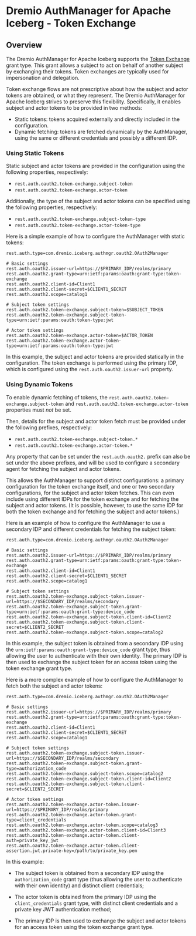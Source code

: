 <!--
Copyright (C) 2025 Dremio Corporation

Licensed under the Apache License, Version 2.0 (the "License");
you may not use this file except in compliance with the License.
You may obtain a copy of the License at

    http://www.apache.org/licenses/LICENSE-2.0

Unless required by applicable law or agreed to in writing, software
distributed under the License is distributed on an "AS IS" BASIS,
WITHOUT WARRANTIES OR CONDITIONS OF ANY KIND, either express or implied.
See the License for the specific language governing permissions and
limitations under the License.
-->
# Dremio AuthManager for Apache Iceberg - Token Exchange

## Overview

The Dremio AuthManager for Apache Iceberg supports the [Token Exchange] grant type. This grant
allows a subject to act on behalf of another subject by exchanging their tokens. Token exchanges are
typically used for impersonation and delegation.

[Token Exchange]: https://datatracker.ietf.org/doc/html/rfc8693

Token exchange flows are not prescriptive about how the subject and actor tokens are obtained, or
what they represent. The Dremio AuthManager for Apache Iceberg strives to preserve this flexibility.
Specifically, it enables subject and actor tokens to be provided in two methods:

* Static tokens: tokens acquired externally and directly included in the configuration. 
* Dynamic fetching: tokens are fetched dynamically by the AuthManager, using the same or different
  credentials and possibly a different IDP.

### Using Static Tokens

Static subject and actor tokens are provided in the configuration using the following properties,
respectively:

* `rest.auth.oauth2.token-exchange.subject-token`
* `rest.auth.oauth2.token-exchange.actor-token`

Additionally, the type of the subject and actor tokens can be specified using the following
properties, respectively:

* `rest.auth.oauth2.token-exchange.subject-token-type`
* `rest.auth.oauth2.token-exchange.actor-token-type`

Here is a simple example of how to configure the AuthManager with static tokens:

```properties
rest.auth.type=com.dremio.iceberg.authmgr.oauth2.OAuth2Manager

# Basic settings
rest.auth.oauth2.issuer-url=https://$PRIMARY_IDP/realms/primary
rest.auth.oauth2.grant-type=urn:ietf:params:oauth:grant-type:token-exchange
rest.auth.oauth2.client-id=Client1
rest.auth.oauth2.client-secret=$CLIENT1_SECRET
rest.auth.oauth2.scope=catalog1

# Subject token settings
rest.auth.oauth2.token-exchange.subject-token=$SUBJECT_TOKEN
rest.auth.oauth2.token-exchange.subject-token-type=urn:ietf:params:oauth:token-type:jwt

# Actor token settings
rest.auth.oauth2.token-exchange.actor-token=$ACTOR_TOKEN
rest.auth.oauth2.token-exchange.actor-token-type=urn:ietf:params:oauth:token-type:jwt
```

In this example, the subject and actor tokens are provided statically in the configuration. The
token exchange is performed using the primary IDP, which is configured using the
`rest.auth.oauth2.issuer-url` property.

### Using Dynamic Tokens

To enable dynamic fetching of tokens, the `rest.auth.oauth2.token-exchange.subject-token` and
`rest.auth.oauth2.token-exchange.actor-token` properties must _not_ be set.

Then, details for the subject and actor token fetch must be provided under the following prefixes,
respectively:

* `rest.auth.oauth2.token-exchange.subject-token.*`
* `rest.auth.oauth2.token-exchange.actor-token.*`

Any property that can be set under the `rest.auth.oauth2.` prefix can also be set under the above
prefixes, and will be used to configure a secondary agent for fetching the subject and actor
tokens.

This allows the AuthManager to support distinct configurations: a primary configuration for the
token exchange itself, and one or two secondary configurations, for the subject and actor token
fetches. This can even include using different IDPs for the token exchange and for fetching the
subject and actor tokens. (It is possible, however, to use the same IDP for both the token exchange
and for fetching the subject and actor tokens.)

Here is an example of how to configure the AuthManager to use a secondary IDP and different
credentials for fetching the subject token:

```properties
rest.auth.type=com.dremio.iceberg.authmgr.oauth2.OAuth2Manager

# Basic settings
rest.auth.oauth2.issuer-url=https://$PRIMARY_IDP/realms/primary
rest.auth.oauth2.grant-type=urn:ietf:params:oauth:grant-type:token-exchange
rest.auth.oauth2.client-id=Client1
rest.auth.oauth2.client-secret=$CLIENT1_SECRET
rest.auth.oauth2.scope=catalog1

# Subject token settings
rest.auth.oauth2.token-exchange.subject-token.issuer-url=https://$SECONDARY_IDP/realms/secondary
rest.auth.oauth2.token-exchange.subject-token.grant-type=urn:ietf:params:oauth:grant-type:device_code
rest.auth.oauth2.token-exchange.subject-token.client-id=Client2
rest.auth.oauth2.token-exchange.subject-token.client-secret=$CLIENT2_SECRET
rest.auth.oauth2.token-exchange.subject-token.scope=catalog2
```

In this example, the subject token is obtained from a secondary IDP using the
`urn:ietf:params:oauth:grant-type:device_code` grant type, thus allowing the user to authenticate
with their own identity. The primary IDP is then used to exchange the subject token for an access
token using the token exchange grant type.

Here is a more complex example of how to configure the AuthManager to fetch both the subject and
actor tokens:

```properties
rest.auth.type=com.dremio.iceberg.authmgr.oauth2.OAuth2Manager

# Basic settings
rest.auth.oauth2.issuer-url=https://$PRIMARY_IDP/realms/primary
rest.auth.oauth2.grant-type=urn:ietf:params:oauth:grant-type:token-exchange
rest.auth.oauth2.client-id=Client1
rest.auth.oauth2.client-secret=$CLIENT1_SECRET
rest.auth.oauth2.scope=catalog1

# Subject token settings
rest.auth.oauth2.token-exchange.subject-token.issuer-url=https://$SECONDARY_IDP/realms/secondary
rest.auth.oauth2.token-exchange.subject-token.grant-type=authorization_code
rest.auth.oauth2.token-exchange.subject-token.scope=catalog2
rest.auth.oauth2.token-exchange.subject-token.client-id=Client2
rest.auth.oauth2.token-exchange.subject-token.client-secret=$CLIENT2_SECRET

# Actor token settings
rest.auth.oauth2.token-exchange.actor-token.issuer-url=https://$PRIMARY_IDP/realms/primary
rest.auth.oauth2.token-exchange.actor-token.grant-type=client_credentials
rest.auth.oauth2.token-exchange.actor-token.scope=catalog3
rest.auth.oauth2.token-exchange.actor-token.client-id=Client3
rest.auth.oauth2.token-exchange.actor-token.client-auth=private_key_jwt
rest.auth.oauth2.token-exchange.actor-token.client-assertion.jwt.private-key=/path/to/private_key.pem
```

In this example:

* The subject token is obtained from a secondary IDP using the `authorization_code` grant type (thus
  allowing the user to authenticate with their own identity) and distinct client credentials;

* The actor token is obtained from the primary IDP using the `client_credentials` grant type, with
  distinct client credentials and a private key JWT authentication method;

* The primary IDP is then used to exchange the subject and actor tokens for an access token using
  the token exchange grant type.
